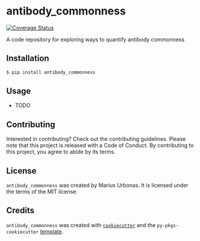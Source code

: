 # antibody_commonness 

[![Coverage Status](https://coveralls.io/repos/github/USERNAME/REPO/badge.svg?branch=master)](https://coveralls.io/github/USERNAME/REPO?branch=master)

A code repository for exploring ways to quantify antibody commonness

## Installation

```bash
$ pip install antibody_commonness
```

## Usage

- TODO

## Contributing

Interested in contributing? Check out the contributing guidelines. Please note that this project is released with a Code of Conduct. By contributing to this project, you agree to abide by its terms.

## License

`antibody_commonness` was created by Marius Urbonas. It is licensed under the terms of the MIT license.

## Credits

`antibody_commonness` was created with [`cookiecutter`](https://cookiecutter.readthedocs.io/en/latest/) and the `py-pkgs-cookiecutter` [template](https://github.com/py-pkgs/py-pkgs-cookiecutter).
